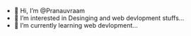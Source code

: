 - 👋 Hi, I’m @Pranauvraam
- 👀 I’m interested in Desinging and web devlopment stuffs...
- 🌱 I’m currently learning web devlopment...


<!---
Pranauvraam/Pranauvraam is a ✨ special ✨ repository because its `README.md` (this file) appears on your GitHub profile.
You can click the Preview link to take a look at your changes.
--->
